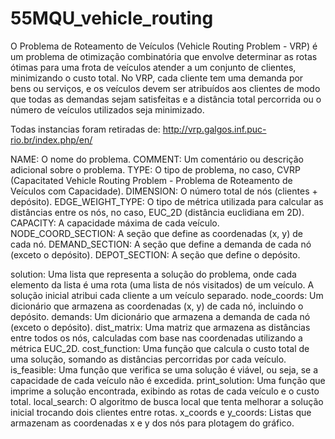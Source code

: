 # 55MQU_vehicle_routing
O Problema de Roteamento de Veículos (Vehicle Routing Problem - VRP) é um problema de otimização combinatória que envolve determinar as rotas ótimas para uma frota de veículos atender a um conjunto de clientes, minimizando o custo total. No VRP, cada cliente tem uma demanda por bens ou serviços, e os veículos devem ser atribuídos aos clientes de modo que todas as demandas sejam satisfeitas e a distância total percorrida ou o número de veículos utilizados seja minimizado.

Todas instancias foram retiradas de: 
http://vrp.galgos.inf.puc-rio.br/index.php/en/

NAME: O nome do problema.
COMMENT: Um comentário ou descrição adicional sobre o problema.
TYPE: O tipo de problema, no caso, CVRP (Capacitated Vehicle Routing Problem - Problema de Roteamento de Veículos com Capacidade).
DIMENSION: O número total de nós (clientes + depósito).
EDGE_WEIGHT_TYPE: O tipo de métrica utilizada para calcular as distâncias entre os nós, no caso, EUC_2D (distância euclidiana em 2D).
CAPACITY: A capacidade máxima de cada veículo.
NODE_COORD_SECTION: A seção que define as coordenadas (x, y) de cada nó.
DEMAND_SECTION: A seção que define a demanda de cada nó (exceto o depósito).
DEPOT_SECTION: A seção que define o depósito.

solution: Uma lista que representa a solução do problema, onde cada elemento da lista é uma rota (uma lista de nós visitados) de um veículo. A solução inicial atribui cada cliente a um veículo separado.
node_coords: Um dicionário que armazena as coordenadas (x, y) de cada nó, incluindo o depósito.
demands: Um dicionário que armazena a demanda de cada nó (exceto o depósito).
dist_matrix: Uma matriz que armazena as distâncias entre todos os nós, calculadas com base nas coordenadas utilizando a métrica EUC_2D.
cost_function: Uma função que calcula o custo total de uma solução, somando as distâncias percorridas por cada veículo.
is_feasible: Uma função que verifica se uma solução é viável, ou seja, se a capacidade de cada veículo não é excedida.
print_solution: Uma função que imprime a solução encontrada, exibindo as rotas de cada veículo e o custo total.
local_search: O algoritmo de busca local que tenta melhorar a solução inicial trocando dois clientes entre rotas.
x_coords e y_coords: Listas que armazenam as coordenadas x e y dos nós para plotagem do gráfico.
